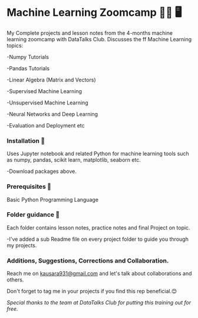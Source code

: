 # Machine Learning Zoomcamp :woman_technologist: 🖥

 My Complete projects and lesson notes from the  4-months machine learning zoomcamp with DataTalks Club. Discusses the ff Machine Learning topics:

-Numpy Tutorials

-Pandas Tutorials

-Linear Algebra (Matrix and Vectors)

-Supervised Machine Learning

-Unsupervised Machine Learning

-Neural Networks and Deep Learning

-Evaluation and Deployment etc

### Installation :rocket:
Uses Jupyter notebook and related Python for machine learning tools such as numpy, pandas, scikit learn, matplotlib, seaborn etc.

-Download packages above.


### Prerequisites 🧰
Basic Python Programming Language


### Folder guidance 📂
Each folder contains lesson notes, practice notes and final Project on topic.

-I've added a sub Readme file on every project folder to guide you through my projects.

### Additions, Suggestions, Corrections and Collaboration.

Reach me on <kausara931@gmail.com> and let's talk about collaborations and others.

Don't forget to tag me in your projects if you find this rep beneficial.😊



*Special thanks to the team at DataTalks Club  for putting this training out for free.*